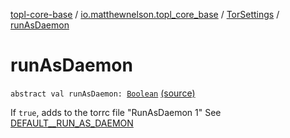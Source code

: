 [topl-core-base](../../index.md) / [io.matthewnelson.topl_core_base](../index.md) / [TorSettings](index.md) / [runAsDaemon](./run-as-daemon.md)

# runAsDaemon

`abstract val runAsDaemon: `[`Boolean`](https://kotlinlang.org/api/latest/jvm/stdlib/kotlin/-boolean/index.html) [(source)](https://github.com/05nelsonm/TorOnionProxyLibrary-Android/blob/master/topl-core-base/src/main/java/io/matthewnelson/topl_core_base/TorSettings.kt#L467)

If `true`, adds to the torrc file "RunAsDaemon 1"
See [DEFAULT__RUN_AS_DAEMON](-d-e-f-a-u-l-t__-r-u-n_-a-s_-d-a-e-m-o-n.md)

